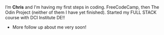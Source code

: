 I’m **Chris** and I'm having my first steps in coding. FreeCodeCamp, then The Odin Project (neither of them I have yet finished). Started my FULL STACK course with DCI Institute DE!!
- More follow up about me very soon!


<!---
Itanglish1/Itanglish1 is a ✨ special ✨ repository because its `README.md` (this file) appears on your GitHub profile.
You can click the Preview link to take a look at your changes.
--->
